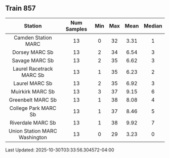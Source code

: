 ## Train 857

| Station | Num Samples | Min | Max | Mean | Median |
| :-----: | :---------: | :-: | :-: | :--: | :----: |
| Camden Station MARC | 13 | 0 | 32 | 3.31 | 1 |
| Dorsey MARC Sb | 13 | 2 | 34 | 6.54 | 3 |
| Savage MARC Sb | 13 | 2 | 35 | 6.62 | 3 |
| Laurel Racetrack MARC Sb | 13 | 1 | 35 | 6.23 | 2 |
| Laurel MARC Sb | 13 | 2 | 35 | 6.92 | 3 |
| Muirkirk MARC Sb | 13 | 3 | 37 | 9.15 | 6 |
| Greenbelt MARC Sb | 13 | 1 | 38 | 8.08 | 4 |
| College Park MARC Sb | 13 | 1 | 37 | 8.46 | 5 |
| Riverdale MARC Sb | 13 | 1 | 38 | 9.92 | 7 |
| Union Station MARC Washington | 13 | 0 | 29 | 3.23 | 0 |


Last Updated: 2025-10-30T03:33:56.304572-04:00